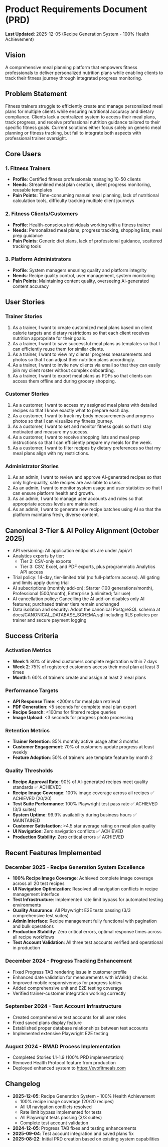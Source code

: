 # Product Requirements Document (PRD)

**Last Updated**: 2025-12-05 (Recipe Generation System - 100% Health Achievement)

## Vision
A comprehensive meal planning platform that empowers fitness professionals to deliver personalized nutrition plans while enabling clients to track their fitness journey through integrated progress monitoring.

## Problem Statement
Fitness trainers struggle to efficiently create and manage personalized meal plans for multiple clients while ensuring nutritional accuracy and dietary compliance. Clients lack a centralized system to access their meal plans, track progress, and receive professional nutrition guidance tailored to their specific fitness goals. Current solutions either focus solely on generic meal planning or fitness tracking, but fail to integrate both aspects with professional trainer oversight.

## Core Users

### 1. Fitness Trainers
- **Profile**: Certified fitness professionals managing 10-50 clients
- **Needs**: Streamlined meal plan creation, client progress monitoring, reusable templates
- **Pain Points**: Time-consuming manual meal planning, lack of nutritional calculation tools, difficulty tracking multiple client journeys

### 2. Fitness Clients/Customers  
- **Profile**: Health-conscious individuals working with a fitness trainer
- **Needs**: Personalized meal plans, progress tracking, shopping lists, meal prep guidance
- **Pain Points**: Generic diet plans, lack of professional guidance, scattered tracking tools

### 3. Platform Administrators
- **Profile**: System managers ensuring quality and platform integrity
- **Needs**: Recipe quality control, user management, system monitoring
- **Pain Points**: Maintaining content quality, overseeing AI-generated content accuracy

## User Stories

### Trainer Stories
1. As a trainer, I want to create customized meal plans based on client calorie targets and dietary restrictions so that each client receives nutrition appropriate for their goals.
2. As a trainer, I want to save successful meal plans as templates so that I can efficiently reuse them for similar clients.
3. As a trainer, I want to view my clients' progress measurements and photos so that I can adjust their nutrition plans accordingly.
4. As a trainer, I want to invite new clients via email so that they can easily join my client roster without complex onboarding.
5. As a trainer, I want to export meal plans as PDFs so that clients can access them offline and during grocery shopping.

### Customer Stories
1. As a customer, I want to access my assigned meal plans with detailed recipes so that I know exactly what to prepare each day.
2. As a customer, I want to track my body measurements and progress photos so that I can visualize my fitness journey.
3. As a customer, I want to set and monitor fitness goals so that I stay motivated and measure my success.
4. As a customer, I want to receive shopping lists and meal prep instructions so that I can efficiently prepare my meals for the week.
5. As a customer, I want to filter recipes by dietary preferences so that my meal plans align with my restrictions.

### Administrator Stories
1. As an admin, I want to review and approve AI-generated recipes so that only high-quality, safe recipes are available to users.
2. As an admin, I want to monitor system usage and user statistics so that I can ensure platform health and growth.
3. As an admin, I want to manage user accounts and roles so that appropriate access levels are maintained.
4. As an admin, I want to generate new recipe batches using AI so that the platform maintains fresh, diverse content.

## Canonical 3-Tier & AI Policy Alignment (October 2025)
- API versioning: All application endpoints are under /api/v1
- Analytics exports by tier:
  - Tier 2: CSV-only exports
  - Tier 3: CSV, Excel, and PDF exports, plus programmatic Analytics API access
- Trial policy: 14-day, tier-limited trial (no full-platform access). All gating and limits apply during trial
- AI subscriptions (monthly add-on): Starter (100 generations/month), Professional (500/month), Enterprise (unlimited; fair use)
- AI cancellation policy: Cancelling the AI add-on disables only AI features; purchased trainer tiers remain unchanged
- Data isolation and security: Adopt the canonical PostgreSQL schema at docs/CANONICAL_DATABASE_SCHEMA.sql including RLS policies per trainer and secure payment logging

## Success Criteria

### Activation Metrics
- **Week 1**: 80% of invited customers complete registration within 7 days
- **Week 2**: 75% of registered customers access their meal plan at least 3 times
- **Month 1**: 60% of trainers create and assign at least 2 meal plans

### Performance Targets
- **API Response Time**: <200ms for meal plan retrieval
- **PDF Generation**: <5 seconds for complete meal plan export
- **Recipe Search**: <100ms for filtered recipe queries
- **Image Upload**: <3 seconds for progress photo processing

### Retention Metrics
- **Trainer Retention**: 85% monthly active usage after 3 months
- **Customer Engagement**: 70% of customers update progress at least weekly
- **Feature Adoption**: 50% of trainers use template feature by month 2

### Quality Thresholds
- **Recipe Approval Rate**: 90% of AI-generated recipes meet quality standards ✅ ACHIEVED
- **Recipe Image Coverage**: 100% image coverage across all recipes ✅ ACHIEVED (20/20)
- **Test Suite Performance**: 100% Playwright test pass rate ✅ ACHIEVED (3/3 suites)
- **System Uptime**: 99.9% availability during business hours ✅ MAINTAINED
- **Customer Satisfaction**: >4.5 star average rating on meal plan quality
- **UI Navigation**: Zero navigation conflicts ✅ ACHIEVED
- **Production Stability**: Zero critical errors ✅ ACHIEVED

## Recent Features Implemented

### December 2025 - Recipe Generation System Excellence
- **100% Recipe Image Coverage**: Achieved complete image coverage across all 20 test recipes
- **UI Navigation Optimization**: Resolved all navigation conflicts in recipe management interface
- **Test Infrastructure**: Implemented rate limit bypass for automated testing environments
- **Quality Assurance**: All Playwright E2E tests passing (3/3 comprehensive test suites)
- **Admin Interface**: Recipe management fully functional with pagination and bulk operations
- **Production Stability**: Zero critical errors, optimal response times across all recipe workflows
- **Test Account Validation**: All three test accounts verified and operational in production

### December 2024 - Progress Tracking Enhancement
- Fixed Progress TAB rendering issue in customer profile
- Enhanced date validation for measurements with isValid() checks
- Improved mobile responsiveness for progress tables
- Added comprehensive unit and E2E testing coverage
- Verified trainer-customer integration working correctly

### September 2024 - Test Account Infrastructure
- Created comprehensive test accounts for all user roles
- Fixed saved plans display feature
- Established proper database relationships between test accounts
- Implemented extensive Playwright E2E testing

### August 2024 - BMAD Process Implementation
- Completed Stories 1.1-1.9 (100% PRD implementation)
- Removed Health Protocol feature from production
- Deployed enhanced system to https://evofitmeals.com

## Changelog
- **2025-12-05**: Recipe Generation System - 100% Health Achievement
  - 100% recipe image coverage (20/20 recipes)
  - All UI navigation conflicts resolved
  - Rate limit bypass implemented for tests
  - All Playwright tests passing (3/3 suites)
  - Complete test account validation
- **2024-12-05**: Progress TAB fixes and testing enhancements
- **2025-09-04**: Test account integration and saved plans fix
- **2025-08-22**: Initial PRD creation based on existing system capabilities
